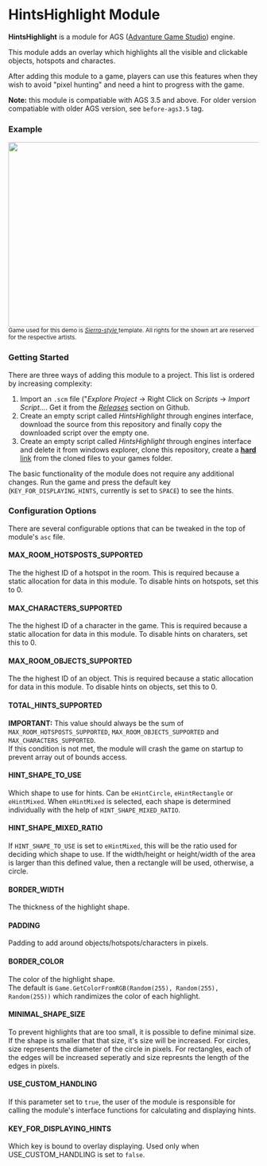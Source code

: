 HintsHighlight Module
======================

**HintsHighlight** is a module for AGS ([Advanture Game Studio](http://www.adventuregamestudio.co.uk/)) engine. 

This module adds an overlay which highlights all the visible and clickable objects, hotspots and charactes.

After adding this module to a game, players can use this features when they wish to avoid "pixel hunting" and need a hint to progress with the game.

**Note:** this module is compatiable with AGS 3.5 and above. For older version compatiable with older AGS version, see `before-ags3.5` tag.

### Example
<img src="screenshots/demo.gif" width="635px" height="371px" />
<sup> Game used for this demo is <i><a href="https://github.com/adventuregamestudio/ags-templates/blob/master/Templates/Sierra-style.agt">Sierra-style </a></i> template. All rights for the shown art are reserved for the respective artists. </sup>

### Getting Started

There are three ways of adding this module to a project. This list is ordered by increasing complexity:

1. Import an `.scm` file ("_Explore Project_ -> Right Click on _Scripts_ -> _Import Script..._. Get it from the [_Releases_](https://github.com/alkhimey/HintsHighlight/releases) section on Github.
2. Create an empty script called _HintsHighlight_ through engines interface, download the source from this repository and finally copy the downloaded script over the empty one. 
3. Create an empty script called _HintsHighlight_ through engines interface and delete it from windows explorer, clone this repository, create a [**hard** link](https://docs.microsoft.com/en-us/windows-server/administration/windows-commands/mklink) from the cloned files to your games folder.

The basic functionality of the module does not require any additional changes. Run the game and press the default key (`KEY_FOR_DISPLAYING_HINTS`, currently is set to `SPACE`) to see the hints.

### Configuration Options

There are several configurable options that can be tweaked in the top of module's `asc` file.

#### MAX_ROOM_HOTSPOSTS_SUPPORTED
The the highest ID of a hotspot in the room. This is required because a 
static allocation for data in this module.
To disable hints on hotspots, set this to 0.

#### MAX_CHARACTERS_SUPPORTED
The the highest ID of a character in the game. This is required because a 
static allocation for data in this module.
To disable hints on charaters, set this to 0.

#### MAX_ROOM_OBJECTS_SUPPORTED
The the highest ID of an object. This is required because a 
static allocation for data in this module.
To disable hints on objects, set this to 0.

#### TOTAL_HINTS_SUPPORTED
**IMPORTANT:** This value should always be the sum of 
`MAX_ROOM_HOTSPOSTS_SUPPORTED`, `MAX_ROOM_OBJECTS_SUPPORTED` and `MAX_CHARACTERS_SUPPORTED`. <br>
If this condition is not met, the module will crash the game on startup to prevent array out of 
bounds access.

#### HINT_SHAPE_TO_USE
Which shape to use for hints. Can be `eHintCircle`, `eHintRectangle` or `eHintMixed`.
When `eHintMixed` is selected, each shape is determined individually with the help of `HINT_SHAPE_MIXED_RATIO`.

#### HINT_SHAPE_MIXED_RATIO
If `HINT_SHAPE_TO_USE` is set to `eHintMixed`, this will be the ratio used for deciding
which shape to use.
If the width/height or height/width of the area is larger than this
defined value, then a rectangle will be used, otherwise, a circle. 

#### BORDER_WIDTH
The thickness of the highlight shape.

#### PADDING
Padding to add around objects/hotspots/characters in pixels.

#### BORDER_COLOR
The color of the highlight shape. <br>
The default is `Game.GetColorFromRGB(Random(255), Random(255), Random(255))` which randimizes the color of each highlight.

#### MINIMAL_SHAPE_SIZE
To prevent highlights that are too small, it is possible to define minimal
size. If the shape is smaller that that size, it's size will be increased.
For circles, size represents the diameter of the circle in pixels.
For rectangles, each of the edges will be increased seperatly and size represnts the length of the edges in pixels.

#### USE_CUSTOM_HANDLING
If this parameter set to `true`, the user of the module is responsible for
calling the module's interface functions for calculating and displaying hints.

#### KEY_FOR_DISPLAYING_HINTS
Which key is bound to overlay displaying.
Used only when USE_CUSTOM_HANDLING is set to `false`.
